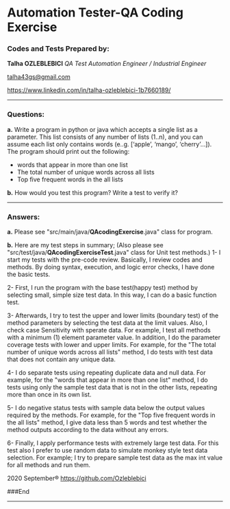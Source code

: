 # Automation Tester-QA Coding Exercise

### Codes and Tests Prepared by:
**Talha OZLEBLEBICI**
*QA Test Automation Engineer / Industrial Engineer*

talha43gs@gmail.com

https://www.linkedin.com/in/talha-ozleblebici-1b7660189/

------------
### Questions:
**a.** Write a program in python or java which accepts a single list as a parameter. This list consists of any number of lists (1..n), and you can assume each list only contains words (e..g. [‘apple’, ‘mango’, ‘cherry’…]). The program should print out the following:
   - words that appear in more than one list
   - The total number of unique words across all lists
   - Top five frequent words in the all lists

**b.** How would you test this program? Write a test to verify it?

------------
### Answers:
**a.** Please see "src/main/java/**QAcodingExercise**.java" class for program.

**b.** Here are my test steps in summary;
(Also please see "src/test/java/**QAcodingExerciseTest**.java" class for Unit test methods.)
1- I start my tests with the pre-code review. Basically, I review codes and methods. By doing syntax, execution, and logic error checks, I have done the basic tests.

2- First, I run the program with the base test(happy test) method by selecting small, simple size test data. In this way, I can do a basic function test.

3- Afterwards, I try to test the upper and lower limits (boundary test) of the method parameters by selecting the test data at the limit values. Also, I check case Sensitivity with sperate data.
For example, I test all methods with a minimum (1) element parameter value. In addition, I do the parameter coverage tests with lower and upper limits.
For example, for the "The total number of unique words across all lists" method, I do tests with test data that does not contain any unique data.

4- I do separate tests using repeating duplicate data and null data.
For example, for the "words that appear in more than one list" method, I do tests using only the sample test data that is not in the other lists, repeating more than once in its own list.

5- I do negative status tests with sample data below the output values required by the methods.
For example, for the "Top five frequent words in the all lists" method, I give data less than 5 words and test whether the method outputs according to the data without any errors.

6- Finally, I apply performance tests with extremely large test data. For this test also I prefer to use random data to simulate monkey style test data selection. 
For example; I try to prepare sample test data as the max int value for all methods and run them.


2020 September&reg;
https://github.com/Ozleblebici

###End


------------



